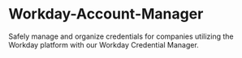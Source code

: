 # Workday-Account-Manager
Safely manage and organize credentials for companies utilizing the Workday platform with our Workday Credential Manager.
